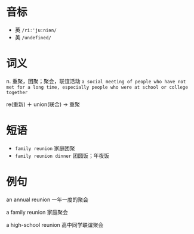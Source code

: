 # 音标

- 英 `/riː'juːniən/`
- 美 `/undefined/`

# 词义

n. 重聚，团聚；聚会，联谊活动
`a social meeting of people who have not met for a long time, especially people who were at school or college together`



re(重新) ＋ union(联合) → 重聚

# 短语

- `family reunion` 家庭团聚
- `family reunion dinner` 团圆饭；年夜饭

# 例句

an annual reunion
一年一度的聚会

a family reunion
家庭聚会

a high-school reunion
高中同学联谊聚会


